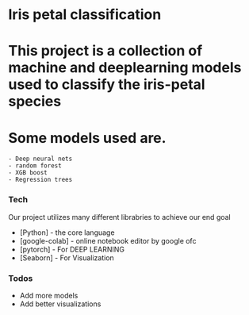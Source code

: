 # Iris petal classification

# This project is a collection of machine and deeplearning models used to classify the iris-petal species 
# Some models used are.
    - Deep neural nets
    - random forest
    - XGB boost 
    - Regression trees
### Tech

Our project utilizes many different librabries to achieve our end goal

* [Python] - the core language 
* [google-colab] - online notebook editor by google ofc
* [pytorch] - For DEEP LEARNING
* [Seaborn] - For Visualization 



### Todos

 - Add more models
 - Add better visualizations

